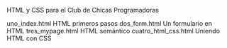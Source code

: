 HTML y CSS para el Club de Chicas Programadoras

uno_index.html
  HTML primeros pasos
dos_form.html
  Un formulario en HTML
tres_mypage.html
  HTML semántico 
cuatro_html_css.html
  Uniendo HTML con CSS





